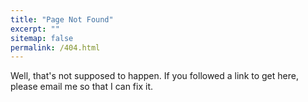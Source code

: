```yaml
---
title: "Page Not Found"
excerpt: ""
sitemap: false
permalink: /404.html
---
```


Well, that's not supposed to happen. If you followed a link to get here, please email me so that I can fix it.

<script type="text/javascript">
  var GOOG_FIXURL_LANG = 'en';
  var GOOG_FIXURL_SITE = '{{ site.url }}'
</script>
<script type="text/javascript"
  src="//linkhelp.clients.google.com/tbproxy/lh/wm/fixurl.js">
</script>
